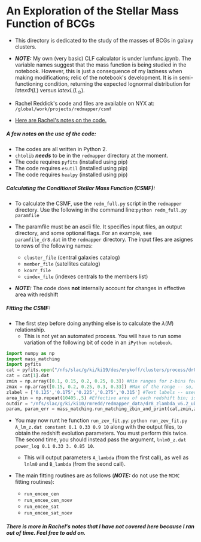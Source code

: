 # An Exploration of the Stellar Mass Function of BCGs

* This directory is dedicated to the study of the masses of BCGs in galaxy 
clusters. 

* ***NOTE:*** My own (very basic) CLF calculator is under lumfunc.ipynb. The variable names suggest that the mass function is being studied in the notebook. However, this is just a consequence of my laziness when making modifications; relic of the notebook's development. It is in semi-functioning condition, returning the expected lognormal distribution for $latex \Phi (L)$ versus $latex L (L_{\odot})$. 

* Rachel Reddick's code and files are available on NYX at: `/global/work/projects/redmapper/csmf`

* <a href="https://www.evernote.com/shard/s730/sh/982bd8b9-3c15-4fe1-be5c-5068f7995aa3/936bc9c36eb37628" target="_blank">Here are Rachel's notes on the code.</a>


##### A few notes on the use of the code:

* The codes are all written in Python 2. 
* `chtolib` ***needs*** to be in the `redmapper` directory at the moment.
* The code requires `pyfits` (installed using pip)
* The code requires `esutil` (installed using pip)
* The code requires `healpy` (installed using pip)


##### Calculating the Conditional Stellar Mass Function (CSMF):

* To calculate the CSMF, use the `redm_full.py` script in the `redmapper` directory. Use the following in the command line:`python redm_full.py paramfile`

* The paramfile must be an ascii file. It specifies input files, an output directory, and some optional flags. For an example, see `paramfile_dr8.dat` in the `redmapper` directory. The input files are asignes to rows of the following names:
  * `cluster_file` (central galaxies catalog)
  * `member_file` (satellites catalog)
  * `kcorr_file`
  * `cindex_file` (indexes centrals to the members list)

* ***NOTE:*** The code does **not** internally account for changes in effective area with redshift


##### Fitting the CSMF:

* The first step before doing anything else is to calculate the $\lambda (M)$ relationship.
  * This is not yet an automated process. You will have to run some variation of the following bit of code in an `iPython notebook`.
```python
import numpy as np
import mass_matching
import pyfits
cat = pyfits.open("/nfs/slac/g/ki/ki19/des/erykoff/clusters/process/dr8_redmapper_v6.2/run_ubermem/dr8_run_redmapper_v6.2_ubermem_lgt5_catalog.fit") #This reads in the clusters catalog -- note members are not needed
cat = cat[1].dat
zmin = np.array([0.1, 0.15, 0.2, 0.25, 0.3]) #Min ranges for z-bins for matching
zmax = np.array([0.15, 0.2, 0.25, 0.3, 0.33]) #Max of the range -- so, the first bin is z=[0.1,0.15]
zlabel = ['0.125','0.175','0.225','0.275','0.315'] #Text labels -- used to get midpoint mass functions
area_bin = np.repeat(10405.,5) #Effective area of each redshift bin; is the same for most, but included for, e.g., sva, where area is not constant
outdir = "/nfs/slac/g/ki/ki10/rmredd/redmapper_data/dr8_zlambda_v6.2_ubermem/" #Output directory for the lambda(mass) results
param, param_err = mass_matching.run_matching_zbin_and_print(cat,zmin,zmax,zlabel,area_bin,outdir)
```

* You may now runt he function `run_zev_fit.py`: `python run_zev_fit.py A_lm_z.dat constant 0.1 0.33 0.9 10` along with the output files, to obtain the redshift evolution parameters. You must perform this twice. The second time, you should instead pass the argument, `lnlm0_z.dat power_log 0.1 0.33 3. 0.85 10`.
  * This will output parameters `A_lambda` (from the first call), as well as `lnlm0` and `B_lambda` (from the seond call).

* The main fitting routines are as follows (***NOTE:*** do not use the `MCMC` fitting routines):
  * `run_emcee_cen`
  * `run_emcee_cen_noev`
  * `run_emcee_sat`
  * `run_emcee_sat_noev`


##### There is more in Rachel's notes that I have not covered here because I ran out of time. Feel free to add on.
